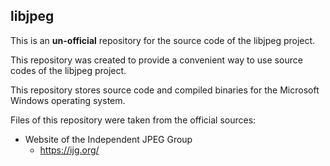 ## libjpeg

This is an **un-official** repository for the source code of the libjpeg project.

This repository was created to provide a convenient way to use source codes
of the libjpeg project.

This repository stores source code and compiled binaries for the Microsoft
Windows operating system.

Files of this repository were taken from the official sources:
* Website of the Independent JPEG Group
    * https://ijg.org/
